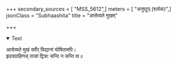 +++
secondary_sources = [ "MSS_5612",]
meters = [ "अनुष्टुप् (श्लोक)",]
jsonClass = "Subhaashita"
title = "आसेव्यते मुखम्"

+++

<details open><summary>Text</summary>

आसेव्यते मुखं सर्वैर् विद्यानां योषितामपि।  
हृदयग्राहिणस् तासां द्वित्राः सन्ति न सन्ति वा॥
</details>
